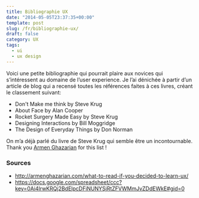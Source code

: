 ```yaml
---
title: Bibliographie UX
date: "2014-05-05T23:37:35+00:00"
template: post
slug: /fr/bibliographie-ux/
draft: false
category: UX
tags:
  - ui
  - ux design
---
```


Voici une petite bibliographie qui pourrait plaire aux novices qui s&rsquo;intéressent au domaine de l&rsquo;user experience. Je l&rsquo;ai dénichée à partir d&rsquo;un article de blog qui a recensé toutes les références faites à ces livres, créant le classement suivant:

- Don't Make me think by Steve Krug
- About Face by Alan Cooper
- Rocket Surgery Made Easy by Steve Krug
- Designing Interactions by Bill Moggridge
- The Design of Everyday Things by Don Norman


On m&rsquo;a déjà parlé du livre de Steve Krug qui semble être un incontournable. Thank you <a href="http://armenghazarian.com/what-to-read-if-you-decided-to-learn-ux/">Armen Ghazarian</a> for this list !

### Sources
- http://armenghazarian.com/what-to-read-if-you-decided-to-learn-ux/
- https://docs.google.com/spreadsheet/ccc?key=0Ai4lrwKRQj2BdElpcDFiNUNYSjRtZFVWMmJvZDdEWkE#gid=0

